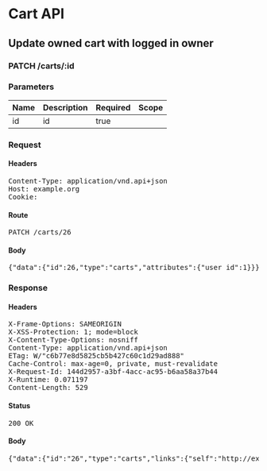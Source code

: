# Cart API

## Update owned cart with logged in owner

### PATCH /carts/:id

### Parameters

| Name | Description | Required | Scope |
|------|-------------|----------|-------|
| id |  id | true |  |

### Request

#### Headers

<pre>Content-Type: application/vnd.api+json
Host: example.org
Cookie: </pre>

#### Route

<pre>PATCH /carts/26</pre>

#### Body

<pre>{"data":{"id":26,"type":"carts","attributes":{"user_id":1}}}</pre>

### Response

#### Headers

<pre>X-Frame-Options: SAMEORIGIN
X-XSS-Protection: 1; mode=block
X-Content-Type-Options: nosniff
Content-Type: application/vnd.api+json
ETag: W/&quot;c6b77e8d5825cb5b427c60c1d29ad888&quot;
Cache-Control: max-age=0, private, must-revalidate
X-Request-Id: 144d2957-a3bf-4acc-ac95-b6aa58a37b44
X-Runtime: 0.071197
Content-Length: 529</pre>

#### Status

<pre>200 OK</pre>

#### Body

<pre>{"data":{"id":"26","type":"carts","links":{"self":"http://example.org/carts/26"},"attributes":{"user_id":1,"purchased_at":null,"created_at":"2018-02-28T15:46:46.835Z","updated_at":"2018-02-28T15:46:46.853Z","origin":null},"relationships":{"line_items":{"links":{"self":"http://example.org/carts/26/relationships/line_items","related":"http://example.org/carts/26/line_items"}},"cart_purchases":{"links":{"self":"http://example.org/carts/26/relationships/cart_purchases","related":"http://example.org/carts/26/cart_purchases"}}}}}</pre>
